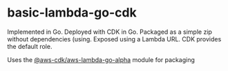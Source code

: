# basic-lambda-go-cdk

Implemented in Go. Deployed with CDK in Go. Packaged as a simple zip without dependencies (using.
Exposed using a Lambda URL. CDK provides the default role.

Uses the [@aws-cdk/aws-lambda-go-alpha](https://docs.aws.amazon.com/cdk/api/v2/docs/aws-lambda-go-alpha-readme.html) module for packaging


